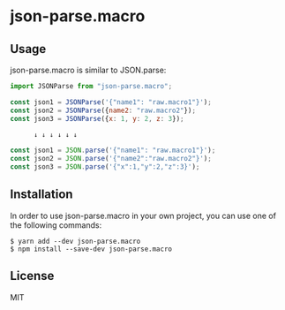 # json-parse.macro

## Usage

json-parse.macro is similar to JSON.parse:

```js
import JSONParse from "json-parse.macro";

const json1 = JSONParse('{"name1": "raw.macro1"}');
const json2 = JSONParse({name2: "raw.macro2"});
const json3 = JSONParse({x: 1, y: 2, z: 3});

      ↓ ↓ ↓ ↓ ↓ ↓

const json1 = JSON.parse('{"name1": "raw.macro1"}');
const json2 = JSON.parse('{"name2":"raw.macro2"}');
const json3 = JSON.parse('{"x":1,"y":2,"z":3}');

```

## Installation

In order to use json-parse.macro in your own project, you can use one of the following commands:

```
$ yarn add --dev json-parse.macro
$ npm install --save-dev json-parse.macro
```

## License

MIT
